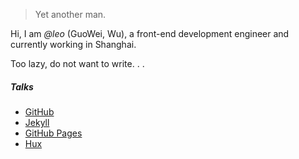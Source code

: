 

> Yet another man.


Hi, I am *@leo* (GuoWei, Wu), a front-end development engineer and currently working in Shanghai.

Too lazy, do not want to write. . .


##### Talks

- [GitHub](https://github.com/)
- [Jekyll](http://jekyll.com.cn/)
- [GitHub Pages](https://pages.github.com/)
- [Hux](http://huangxuan.me/)
